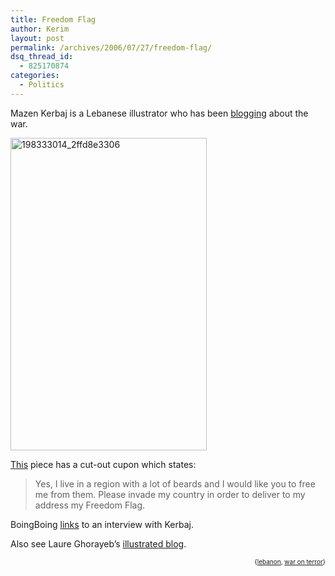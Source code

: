 ```yaml
---
title: Freedom Flag
author: Kerim
layout: post
permalink: /archives/2006/07/27/freedom-flag/
dsq_thread_id:
  - 825170874
categories:
  - Politics
---
```

Mazen Kerbaj is a Lebanese illustrator who has been <a href="http://mazenkerblog.blogspot.com/" onclick="_gaq.push(['_trackEvent', 'outbound-article', 'http://mazenkerblog.blogspot.com/', 'blogging']);" >blogging</a> about the war.

<a href="http://www.flickr.com/photos/72795424@N00/198333014/" onclick="_gaq.push(['_trackEvent', 'outbound-article', 'http://www.flickr.com/photos/72795424@N00/198333014/', '']);"  title="Photo Sharing"><img src="http://static.flickr.com/66/199933197_9b20f0f873_o.jpg" width="314" height="500" alt="198333014_2ffd8e3306" /></a>

<a href="http://www.flickr.com/photos/72795424@N00/198333014/" onclick="_gaq.push(['_trackEvent', 'outbound-article', 'http://www.flickr.com/photos/72795424@N00/198333014/', 'This']);" >This</a> piece has a cut-out cupon which states:

> Yes, I live in a region with a lot of beards and I would like you to free me from them. Please invade my country in order to deliver to my address my Freedom Flag. 

BoingBoing <a href="http://www.boingboing.net/2006/07/27/lebanese_comicblogge.html" onclick="_gaq.push(['_trackEvent', 'outbound-article', 'http://www.boingboing.net/2006/07/27/lebanese_comicblogge.html', 'links']);" >links</a> to an interview with Kerbaj.

Also see Laure Ghorayeb&#8217;s <a href="http://www.laureghorayeb.blogspot.com/" onclick="_gaq.push(['_trackEvent', 'outbound-article', 'http://www.laureghorayeb.blogspot.com/', 'illustrated blog']);" >illustrated blog</a>.  
<!-- technorati tags start -->

<div style="text-align:right;">
  <span style="font-size:x-small;">{<a href="http://www.technorati.com/tag/lebanon" onclick="_gaq.push(['_trackEvent', 'outbound-article', 'http://www.technorati.com/tag/lebanon', 'lebanon']);"  rel="tag">lebanon</a>, <a href="http://www.technorati.com/tag/war on terror" onclick="_gaq.push(['_trackEvent', 'outbound-article', 'http://www.technorati.com/tag/war on terror', 'war on terror']);"  rel="tag">war on terror</a>}</span>


<!-- technorati tags end -->

